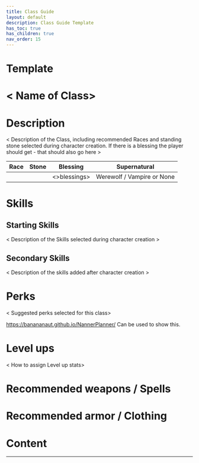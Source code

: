 ```yaml
---
title: Class Guide
layout: default
description: Class Guide Template
has_toc: true
has_children: true
nav_order: 15
---
```


# Template

# < Name of Class>

# Description

< Description of the Class, including recommended Races and standing stone selected during character creation. If there is a blessing the player should get - that should also go here >

Race | Stone | Blessing | Supernatural
|--|--|--|--|
<Race> | <Stones> | <>blessings> | Werewolf / Vampire or None

# Skills

## Starting Skills
< Description of the Skills selected during character creation >

## Secondary Skills
< Description of the skills added after character creation >

# Perks
< Suggested perks selected for this class>

https://banananaut.github.io/NannerPlanner/ Can be used to show this.

# Level ups

< How to assign Level up stats>

# Recommended weapons / Spells

# Recommended armor / Clothing

# Content 


---